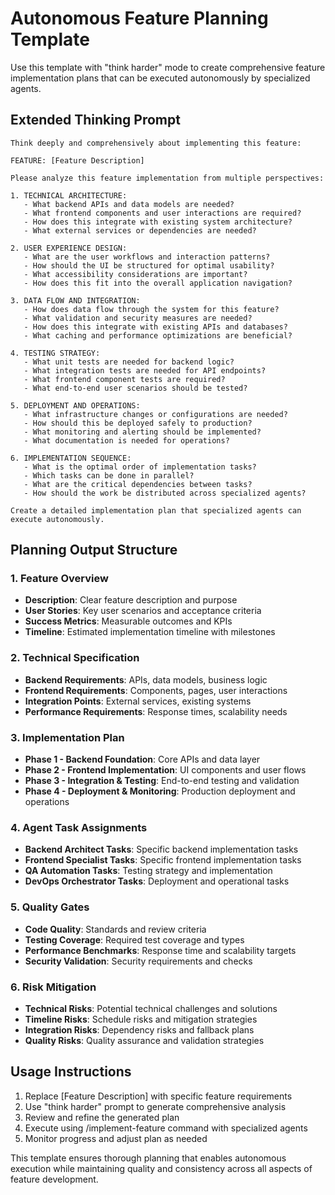 # Autonomous Feature Planning Template

Use this template with "think harder" mode to create comprehensive feature implementation plans that can be executed autonomously by specialized agents.

## Extended Thinking Prompt
```
Think deeply and comprehensively about implementing this feature:

FEATURE: [Feature Description]

Please analyze this feature implementation from multiple perspectives:

1. TECHNICAL ARCHITECTURE:
   - What backend APIs and data models are needed?
   - What frontend components and user interactions are required?
   - How does this integrate with existing system architecture?
   - What external services or dependencies are needed?

2. USER EXPERIENCE DESIGN:
   - What are the user workflows and interaction patterns?
   - How should the UI be structured for optimal usability?
   - What accessibility considerations are important?
   - How does this fit into the overall application navigation?

3. DATA FLOW AND INTEGRATION:
   - How does data flow through the system for this feature?
   - What validation and security measures are needed?
   - How does this integrate with existing APIs and databases?
   - What caching and performance optimizations are beneficial?

4. TESTING STRATEGY:
   - What unit tests are needed for backend logic?
   - What integration tests are needed for API endpoints?
   - What frontend component tests are required?
   - What end-to-end user scenarios should be tested?

5. DEPLOYMENT AND OPERATIONS:
   - What infrastructure changes or configurations are needed?
   - How should this be deployed safely to production?
   - What monitoring and alerting should be implemented?
   - What documentation is needed for operations?

6. IMPLEMENTATION SEQUENCE:
   - What is the optimal order of implementation tasks?
   - Which tasks can be done in parallel?
   - What are the critical dependencies between tasks?
   - How should the work be distributed across specialized agents?

Create a detailed implementation plan that specialized agents can execute autonomously.
```

## Planning Output Structure

### 1. Feature Overview
- **Description**: Clear feature description and purpose
- **User Stories**: Key user scenarios and acceptance criteria
- **Success Metrics**: Measurable outcomes and KPIs
- **Timeline**: Estimated implementation timeline with milestones

### 2. Technical Specification
- **Backend Requirements**: APIs, data models, business logic
- **Frontend Requirements**: Components, pages, user interactions
- **Integration Points**: External services, existing systems
- **Performance Requirements**: Response times, scalability needs

### 3. Implementation Plan
- **Phase 1 - Backend Foundation**: Core APIs and data layer
- **Phase 2 - Frontend Implementation**: UI components and user flows
- **Phase 3 - Integration & Testing**: End-to-end testing and validation
- **Phase 4 - Deployment & Monitoring**: Production deployment and operations

### 4. Agent Task Assignments
- **Backend Architect Tasks**: Specific backend implementation tasks
- **Frontend Specialist Tasks**: Specific frontend implementation tasks
- **QA Automation Tasks**: Testing strategy and implementation
- **DevOps Orchestrator Tasks**: Deployment and operational tasks

### 5. Quality Gates
- **Code Quality**: Standards and review criteria
- **Testing Coverage**: Required test coverage and types
- **Performance Benchmarks**: Response time and scalability targets
- **Security Validation**: Security requirements and checks

### 6. Risk Mitigation
- **Technical Risks**: Potential technical challenges and solutions
- **Timeline Risks**: Schedule risks and mitigation strategies
- **Integration Risks**: Dependency risks and fallback plans
- **Quality Risks**: Quality assurance and validation strategies

## Usage Instructions
1. Replace [Feature Description] with specific feature requirements
2. Use "think harder" prompt to generate comprehensive analysis
3. Review and refine the generated plan
4. Execute using /implement-feature command with specialized agents
5. Monitor progress and adjust plan as needed

This template ensures thorough planning that enables autonomous execution while maintaining quality and consistency across all aspects of feature development.